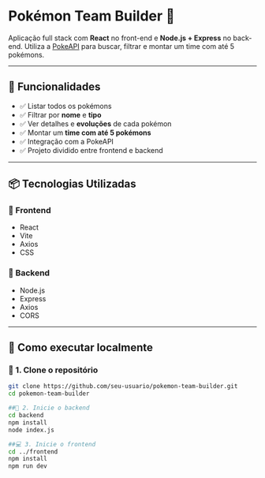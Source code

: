 # Pokémon Team Builder 🧩

Aplicação full stack com **React** no front-end e **Node.js + Express** no back-end. Utiliza a [PokeAPI](https://pokeapi.co/) para buscar, filtrar e montar um time com até 5 pokémons.

---

## 🚀 Funcionalidades

- ✅ Listar todos os pokémons
- ✅ Filtrar por **nome** e **tipo**
- ✅ Ver detalhes e **evoluções** de cada pokémon
- ✅ Montar um **time com até 5 pokémons**
- ✅ Integração com a PokeAPI
- ✅ Projeto dividido entre frontend e backend

---

## 📦 Tecnologias Utilizadas

### 🔹 Frontend
- React
- Vite
- Axios
- CSS

### 🔸 Backend
- Node.js
- Express
- Axios
- CORS

---

## 🧪 Como executar localmente

### 🔧 1. Clone o repositório

```bash
git clone https://github.com/seu-usuario/pokemon-team-builder.git
cd pokemon-team-builder

##🚀 2. Inicie o backend
cd backend
npm install
node index.js

##💻 3. Inicie o frontend
cd ../frontend
npm install
npm run dev

